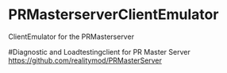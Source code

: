 # PRMasterserverClientEmulator
ClientEmulator for the PRMasterserver

#Diagnostic and Loadtestingclient for PR Master Server
https://github.com/realitymod/PRMasterServer

